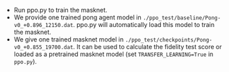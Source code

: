 - Run ppo.py to train the masknet. 
- We provide one trained pong agent model in `./ppo_test/baseline/Pong-v0_+0.896_12150.dat`. ppo.py will automatically load this model to train the masknet.
- We give one trained masknet model in `./ppo_test/checkpoints/Pong-v0_+0.855_19700.dat`. It can be used to calculate the fidelity test score or loaded as a pretrained masknet model (set `TRANSFER_LEARNING=True` in `ppo.py`).